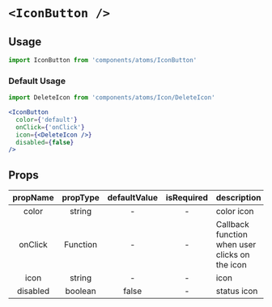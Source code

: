 # `<IconButton />`

## Usage

```js
import IconButton from 'components/atoms/IconButton'
```

### Default Usage

```js
import DeleteIcon from 'components/atoms/Icon/DeleteIcon'
```

```jsx
<IconButton
  color={'default'}
  onClick={'onClick'}
  icon={<DeleteIcon />}
  disabled={false}
/>
```

<!-- STORY -->

## Props

|  propName  | propType | defaultValue | isRequired | description                                    |
| :--------: | :------: | :----------: | :--------: | -----------------------------------------------|
| color      |  string  |      -       |     -      | color icon                                     |
| onClick    | Function |      -       |     -      | Callback function when user clicks on the icon |
| icon       |  string  |      -       |     -      | icon                                           |
| disabled   | boolean  |      false   |     -      | status icon                                    |
